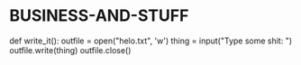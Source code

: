 BUSINESS-AND-STUFF
==================
def write_it():
    outfile = open("helo.txt", 'w')
    thing = input("Type some shit: ")
    outfile.write(thing)
    outfile.close()
